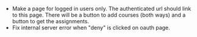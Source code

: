 - Make a page for logged in users only. The authenticated url should link to this page. There will be a button to add courses (both ways) and a button to get the assignments.
- Fix internal server error when "deny" is clicked on oauth page.
